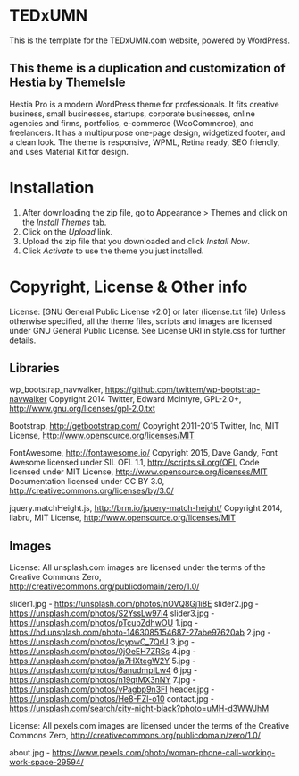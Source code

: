 # TEDxUMN #
This is the template for the TEDxUMN.com website, powered by WordPress.

## This theme is a duplication and customization of Hestia by ThemeIsle ##
Hestia Pro is a modern WordPress theme for professionals. It fits creative business, small businesses, startups, corporate businesses, online agencies and firms, portfolios, e-commerce (WooCommerce), and freelancers. It has a multipurpose one-page design, widgetized footer, and a clean look. The theme is responsive, WPML, Retina ready, SEO friendly, and uses Material Kit for design.
# Installation #
1. After downloading the zip file, go to Appearance > Themes and click on the *Install Themes* tab.
2. Click on the *Upload* link.
3. Upload the zip file that you downloaded and click *Install Now*.
4. Click *Activate* to use the theme you just installed.

# Copyright, License & Other info #

License: [GNU General Public License v2.0] or later (license.txt file)
Unless otherwise specified, all the theme files, scripts and images are licensed under GNU General Public License. See License URI in style.css for further details.

## Libraries ##

wp_bootstrap_navwalker, https://github.com/twittem/wp-bootstrap-navwalker
Copyright 2014 Twitter, Edward McIntyre, GPL-2.0+, http://www.gnu.org/licenses/gpl-2.0.txt

Bootstrap, http://getbootstrap.com/
Copyright 2011-2015 Twitter, Inc, MIT License, http://www.opensource.org/licenses/MIT

FontAwesome, http://fontawesome.io/
Copyright 2015, Dave Gandy,
Font Awesome licensed under SIL OFL 1.1, http://scripts.sil.org/OFL
Code licensed under MIT License, http://www.opensource.org/licenses/MIT
Documentation licensed under CC BY 3.0, http://creativecommons.org/licenses/by/3.0/

jquery.matchHeight.js, http://brm.io/jquery-match-height/
Copyright 2014, liabru, MIT License, http://www.opensource.org/licenses/MIT

## Images ##

License: All unsplash.com images are licensed under the terms of the Creative Commons Zero, http://creativecommons.org/publicdomain/zero/1.0/


slider1.jpg - https://unsplash.com/photos/nOVQ8Gj1i8E
slider2.jpg - https://unsplash.com/photos/S2YssLw97l4
slider3.jpg - https://unsplash.com/photos/pTcupZdhwOU
1.jpg - https://hd.unsplash.com/photo-1463085154687-27abe97620ab
2.jpg - https://unsplash.com/photos/IcypwC_7QrU
3.jpg - https://unsplash.com/photos/0jOeEH7ZRSs
4.jpg - https://unsplash.com/photos/ja7HXtegW2Y
5.jpg - https://unsplash.com/photos/6anudmpILw4
6.jpg - https://unsplash.com/photos/n19qtMX3nNY
7.jpg - https://unsplash.com/photos/vPagbp9n3FI
header.jpg - https://unsplash.com/photos/He8-FZl-o10
contact.jpg - https://unsplash.com/search/city-night-black?photo=uMH-d3WWJhM


License: All pexels.com images are licensed under the terms of the Creative Commons Zero, http://creativecommons.org/publicdomain/zero/1.0/

about.jpg - https://www.pexels.com/photo/woman-phone-call-working-work-space-29594/
